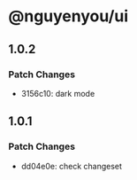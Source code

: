 # @nguyenyou/ui

## 1.0.2

### Patch Changes

- 3156c10: dark mode

## 1.0.1

### Patch Changes

- dd04e0e: check changeset

